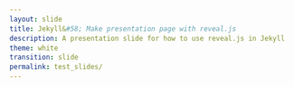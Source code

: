 ```yaml
---
layout: slide
title: Jekyll&#58; Make presentation page with reveal.js
description: A presentation slide for how to use reveal.js in Jekyll
theme: white
transition: slide
permalink: test_slides/
---
```

<section data-markdown data-separator="^\r?\n----\r?\n" data-separator-vertical="^\r?\n--\r?\n">
<script type="text/template">

## Presentation Title

![U of T Logo](u_of_t_crest.svg)

[Dario Toman](dariotoman.com)



--

## Demo 2
Slide 1.2

----

## Demo 2
Slide 2

--

maybe??



</script>
</section>